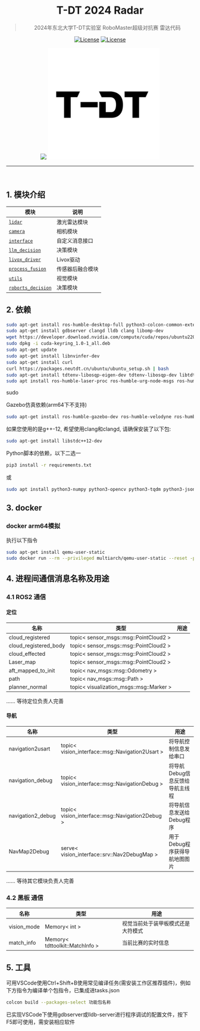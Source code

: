 <div align="center">

# T-DT 2024 Radar

> 2024年东北大学T-DT实验室 RoboMaster超级对抗赛 雷达代码

<a href="./LICENSE"><img alt="License" src="https://img.shields.io/badge/License-Secrecy-yellow"></a>
<a href="https://neutdt.cn"><img alt="License" src="https://img.shields.io/badge/Home%20Page-T--DT-green"></a>

<img src=".github/NEU.webp" width=300/>
<img src=".github/t-dt.jpg" width=300/>

</dev>

<br>

--------

<br>

<div align="left">

## 1. 模块介绍

| 模块 | 说明 |
| --- | --- |
| [`lidar`](./src/lidar/) | 激光雷达模块 |
| [`camera`](./src/roborts_navigation/) | 相机模块 |
| [`interface`](./src/interface/) | 自定义消息接口 |
| [`llm_decision`](./src/robot_localization/) | 决策模块 |
| [`livox_driver`](./src/robots_perception/) | Livox驱动 |
| [`process_fusion`](./src/genshin_simulation/) | 传感器后融合模块 |
| [`utils`](./src/roborts_vision/) | 视觉模块 |
| [`roborts_decision`](./src/roborts_decision/) | 决策模块 |

## 2. 依赖

```bash
sudo apt-get install ros-humble-desktop-full python3-colcon-common-extensions libeigen3-dev libasio-dev libgoogle-glog-dev libpcl-dev ros-humble-sophus ros-humble-eigen3-cmake-module ros-humble-marti-nav-msgs libceres-dev ros-humble-libg2o ros-humble-sophus libpcg-cpp-dev libbackward-cpp-dev ros-humble-backward-ros ros-humble-gstam
sudo apt-get install gdbserver clangd lldb clang libomp-dev
wget https://developer.download.nvidia.com/compute/cuda/repos/ubuntu2204/x86_64/cuda-keyring_1.0-1_all.deb
sudo dpkg -i cuda-keyring_1.0-1_all.deb
sudo apt-get update
sudo apt-get install libnvinfer-dev
sudo apt-get install curl
curl https://packages.neutdt.cn/ubuntu/ubuntu_setup.sh | bash
sudo apt-get install tdtenv-libosqp-eigen-dev tdtenv-libosqp-dev libtdtvision-dev, livox-sdk2
sudo apt install ros-humble-laser-proc ros-humble-urg-node-msgs ros-humble-urg-node
```
sudo 

Gazebo仿真依赖(arm64下不支持)

```bash
sudo apt-get install ros-humble-gazebo-dev ros-humble-velodyne ros-humble-velodyne-gazebo-plugins ros-humble-gazebo-plugins
```

如果您使用的是g++-12, 希望使用clang和clangd, 请确保安装了以下包:

```bash
sudo apt-get install libstdc++12-dev
```

Python脚本的依赖，以下二选一

```bash
pip3 install -r requirements.txt
```

或

```bash
sudo apt install python3-numpy python3-opencv python3-tqdm python3-json5
```

## 3. docker

### docker arm64模拟

执行以下指令

```bash
sudo apt-get install qemu-user-static
sudo docker run --rm --privileged multiarch/qemu-user-static --reset -p yes


```

## 4. 进程间通信消息名称及用途

### 4.1 ROS2 通信

#### 定位

| 名称 | 类型 | 用途 |
| --- | --- | --- |
| cloud_registered | topic< sensor_msgs::msg::PointCloud2 > |  |
| cloud_registered_body | topic< sensor_msgs::msg::PointCloud2 > |  |
| cloud_effected | topic< sensor_msgs::msg::PointCloud2 > |  |
| Laser_map | topic< sensor_msgs::msg::PointCloud2 > |  |
| aft_mapped_to_init | topic< nav_msgs::msg::Odometry > |  |
| path | topic< nav_msgs::msg::Path > |  |
| planner_normal | topic< visualization_msgs::msg::Marker > |  |

...... 等待定位负责人完善

#### 导航

| 名称 | 类型 | 用途 |
| --- | --- | --- |
| navigation2usart | topic< vision_interface::msg::Navigation2Usart > | 将导航控制信息发给串口 |
| navigation_debug | topic< vision_interface::msg::NavigationDebug > | 将导航Debug信息反馈给导航主线程 |
| navigation2_debug | topic< vision_interface::msg::Navigation2Debug > | 将导航信息发送给Debug程序 |
| NavMap2Debug | serve< vision_interface::srv::Nav2DebugMap > | 用于Debug程序获得导航地图图片 |

...... 等待其它模块负责人完善

### 4.2 黑板 通信

| 名称 | 类型 | 用途 |
| --- | --- | --- |
| vision_mode | Memory< int > | 视觉当前处于装甲板模式还是大符模式 |
| match_info | Memory< tdttoolkit::MatchInfo > | 当前比赛的实时信息 |

## 5. 工具

可用VSCode使用Ctrl+Shift+B使用常见编译任务(需安装工作区推荐插件)，例如下方指令为编译单个包指令，已集成进tasks.json

```bash
colcon build --packages-select 功能包名称
```

已实现VSCode下使用gdbserver或lldb-server进行程序调试的配置文件，按下F5即可使用，需安装相应软件

</div>
